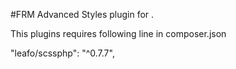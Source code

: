 #FRM Advanced Styles plugin for .

This plugins requires following line in composer.json

"leafo/scssphp": "^0.7.7",
